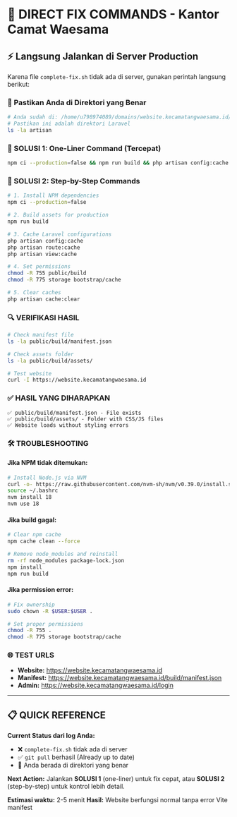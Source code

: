 # 🚀 DIRECT FIX COMMANDS - Kantor Camat Waesama

## ⚡ Langsung Jalankan di Server Production

Karena file `complete-fix.sh` tidak ada di server, gunakan perintah langsung berikut:

### 📍 Pastikan Anda di Direktori yang Benar
```bash
# Anda sudah di: /home/u798974089/domains/website.kecamatangwaesama.id/public_html
# Pastikan ini adalah direktori Laravel
ls -la artisan
```

### 🔧 SOLUSI 1: One-Liner Command (Tercepat)
```bash
npm ci --production=false && npm run build && php artisan config:cache && php artisan route:cache && php artisan view:cache && chmod -R 755 public/build && chmod -R 775 storage bootstrap/cache && php artisan cache:clear
```

### 🔧 SOLUSI 2: Step-by-Step Commands
```bash
# 1. Install NPM dependencies
npm ci --production=false

# 2. Build assets for production
npm run build

# 3. Cache Laravel configurations
php artisan config:cache
php artisan route:cache
php artisan view:cache

# 4. Set permissions
chmod -R 755 public/build
chmod -R 775 storage bootstrap/cache

# 5. Clear caches
php artisan cache:clear
```

### 🔍 VERIFIKASI HASIL
```bash
# Check manifest file
ls -la public/build/manifest.json

# Check assets folder
ls -la public/build/assets/

# Test website
curl -I https://website.kecamatangwaesama.id
```

### ✅ HASIL YANG DIHARAPKAN
```
✅ public/build/manifest.json - File exists
✅ public/build/assets/ - Folder with CSS/JS files
✅ Website loads without styling errors
```

### 🛠️ TROUBLESHOOTING

#### Jika NPM tidak ditemukan:
```bash
# Install Node.js via NVM
curl -o- https://raw.githubusercontent.com/nvm-sh/nvm/v0.39.0/install.sh | bash
source ~/.bashrc
nvm install 18
nvm use 18
```

#### Jika build gagal:
```bash
# Clear npm cache
npm cache clean --force

# Remove node_modules and reinstall
rm -rf node_modules package-lock.json
npm install
npm run build
```

#### Jika permission error:
```bash
# Fix ownership
sudo chown -R $USER:$USER .

# Set proper permissions
chmod -R 755 .
chmod -R 775 storage bootstrap/cache
```

### 🌐 TEST URLS
- **Website:** https://website.kecamatangwaesama.id
- **Manifest:** https://website.kecamatangwaesama.id/build/manifest.json
- **Admin:** https://website.kecamatangwaesama.id/login

---

## 📋 QUICK REFERENCE

**Current Status dari log Anda:**
- ❌ `complete-fix.sh` tidak ada di server
- ✅ `git pull` berhasil (Already up to date)
- 📍 Anda berada di direktori yang benar

**Next Action:**
Jalankan **SOLUSI 1** (one-liner) untuk fix cepat, atau **SOLUSI 2** (step-by-step) untuk kontrol lebih detail.

**Estimasi waktu:** 2-5 menit
**Hasil:** Website berfungsi normal tanpa error Vite manifest